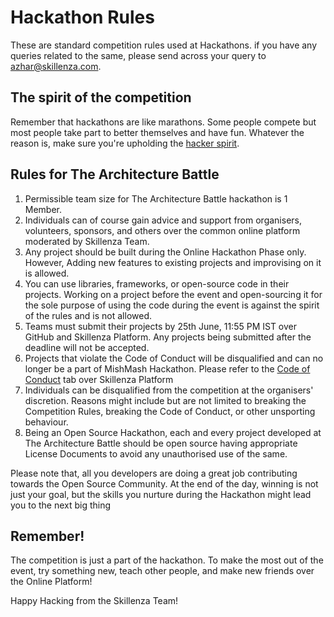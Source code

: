 # Hackathon Rules

These are standard competition rules used at Hackathons. if you have any queries related to the same, please send across your query to [azhar@skillenza.com](mailto:azhar@skillenza.com).


## The spirit of the competition

Remember that hackathons are like marathons. Some people compete but most people take part to better themselves and have fun. Whatever the reason is, make sure you're upholding the [hacker spirit](https://medium.com/@tfogo/the-spirit-of-hackathons-a0d81a65060a#.6cx5ac9t8).

## Rules for The Architecture Battle 

1. Permissible team size for The Architecture Battle hackathon is 1 Member.
2. Individuals can of course gain advice and support from organisers, volunteers, sponsors, and others over the common online platform moderated by Skillenza Team.
3. Any project should be built during the Online Hackathon Phase only. However, Adding new features to existing projects and improvising on it is allowed.
4. You can use libraries, frameworks, or open-source code in their projects. Working on a project before the event and open-sourcing it for the sole purpose of using the code during the event is against the spirit of the rules and is not allowed.
5. Teams must submit their projects by 25th June, 11:55 PM IST over GitHub and Skillenza Platform. Any projects being submitted after the deadline will not be accepted. 
6. Projects that violate the Code of Conduct will be disqualified and can no longer be a part of MishMash Hackathon. Please refer to the [Code of Conduct](https://skillenza.com/challenge/architecture-hackathon) tab over Skillenza Platform
7. Individuals can be disqualified from the competition at the organisers' discretion. Reasons might include but are not limited to breaking the Competition Rules, breaking the Code of Conduct, or other unsporting behaviour.
8. Being an Open Source Hackathon, each and every project developed at The Architecture Battle should be open source having appropriate License Documents to avoid any unauthorised use of the same.


Please note that, all you developers are doing a great job contributing towards the Open Source Community. At the end of the day, winning is not just your goal, but the skills you nurture during the Hackathon might lead you to the next big thing

## Remember!

The competition is just a part of the hackathon. To make the most out of the event, try something new, teach other people, and make new friends over the Online Platform!

Happy Hacking from the Skillenza Team!
